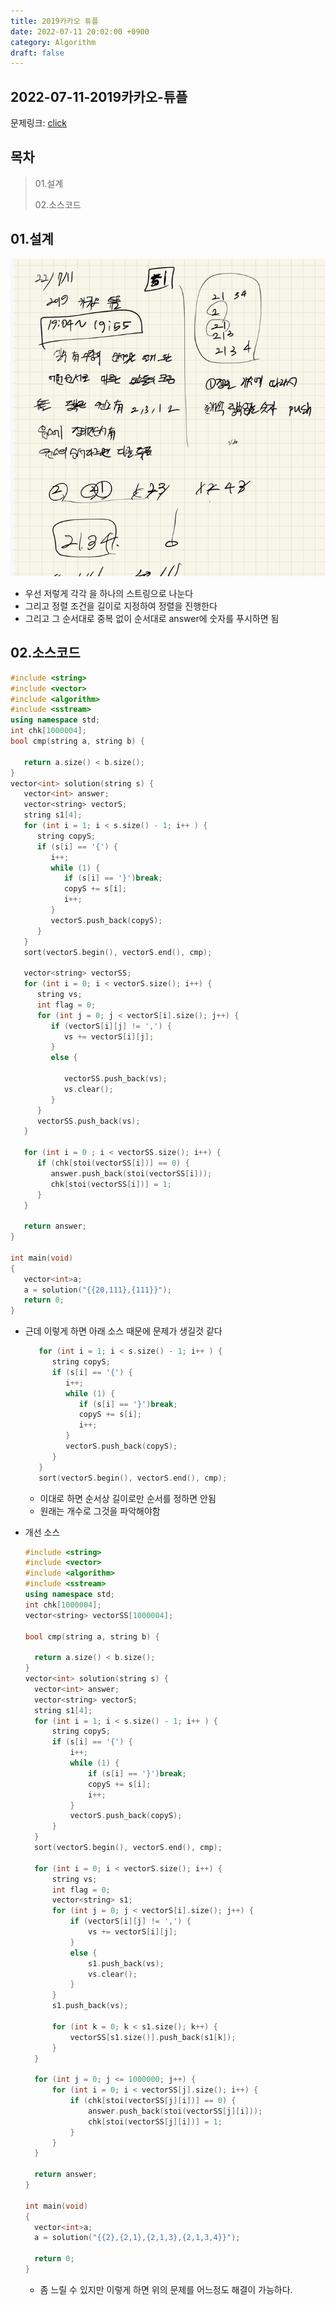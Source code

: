 ```yaml
---
title: 2019카카오 튜플
date: 2022-07-11 20:02:00 +0900
category: Algorithm
draft: false
---
```


## 2022-07-11-2019카카오-튜플

문제링크: [click](https://school.programmers.co.kr/learn/courses/30/lessons/64065)

## 목차

> 01.설계
>
> 02.소스코드

## 01.설계

![image-20220711200428874](../../assets/img/post/2022-07-11-2019카카오-튜플/image-20220711200428874.png)

- 우선 저렇게 각각 을 하나의 스트링으로 나눈다 
- 그리고 정렬 조건을 길이로 지정하여 정렬을 진행한다
- 그리고 그 순서대로 중복 없이 순서대로 answer에 숫자를 푸시하면 됨

## 02.소스코드

```c++
#include <string>
#include <vector>
#include <algorithm>
#include <sstream>
using namespace std;
int chk[1000004];
bool cmp(string a, string b) {
   
   return a.size() < b.size();
}
vector<int> solution(string s) {
   vector<int> answer;
   vector<string> vectorS;
   string s1[4];
   for (int i = 1; i < s.size() - 1; i++ ) {
      string copyS;
      if (s[i] == '{') {
         i++;
         while (1) {
            if (s[i] == '}')break;
            copyS += s[i];
            i++;
         }
         vectorS.push_back(copyS);
      }
   }
   sort(vectorS.begin(), vectorS.end(), cmp);

   vector<string> vectorSS;
   for (int i = 0; i < vectorS.size(); i++) {
      string vs;
      int flag = 0;
      for (int j = 0; j < vectorS[i].size(); j++) {
         if (vectorS[i][j] != ',') {
            vs += vectorS[i][j];
         }
         else {
            
            vectorSS.push_back(vs);
            vs.clear();
         }
      }
      vectorSS.push_back(vs);
   }

   for (int i = 0 ; i < vectorSS.size(); i++) {
      if (chk[stoi(vectorSS[i])] == 0) {
         answer.push_back(stoi(vectorSS[i]));
         chk[stoi(vectorSS[i])] = 1;
      }
   }
   
   return answer;
}

int main(void)
{
   vector<int>a;
   a = solution("{{20,111},{111}}");
   return 0;
}
```

- 근데 이렇게 하면 아래 소스 때문에 문제가 생길것 같다

  ```c++
     for (int i = 1; i < s.size() - 1; i++ ) {
        string copyS;
        if (s[i] == '{') {
           i++;
           while (1) {
              if (s[i] == '}')break;
              copyS += s[i];
              i++;
           }
           vectorS.push_back(copyS);
        }
     }
     sort(vectorS.begin(), vectorS.end(), cmp);
  ```

  - 이대로 하면 순서상 길이로만 순서를 정하면 안됨 
  - 원래는 개수로 그것을 파악해야함

- 개선 소스

  ```c++
  #include <string>
  #include <vector>
  #include <algorithm>
  #include <sstream>
  using namespace std;
  int chk[1000004];
  vector<string> vectorSS[1000004];
  
  bool cmp(string a, string b) {
  	
  	return a.size() < b.size();
  }
  vector<int> solution(string s) {
  	vector<int> answer;
  	vector<string> vectorS;
  	string s1[4];
  	for (int i = 1; i < s.size() - 1; i++ ) {
  		string copyS;
  		if (s[i] == '{') {
  			i++;
  			while (1) {
  				if (s[i] == '}')break;
  				copyS += s[i];
  				i++;
  			}
  			vectorS.push_back(copyS);
  		}
  	}
  	sort(vectorS.begin(), vectorS.end(), cmp);
  
  	for (int i = 0; i < vectorS.size(); i++) {
  		string vs;
  		int flag = 0;
  		vector<string> s1;
  		for (int j = 0; j < vectorS[i].size(); j++) {
  			if (vectorS[i][j] != ',') {
  				vs += vectorS[i][j];
  			}
  			else {
  				s1.push_back(vs);
  				vs.clear();
  			}
  		}
  		s1.push_back(vs);
  
  		for (int k = 0; k < s1.size(); k++) {
  			vectorSS[s1.size()].push_back(s1[k]);
  		}
  	}
  
  	for (int j = 0; j <= 1000000; j++) {
  		for (int i = 0; i < vectorSS[j].size(); i++) {
  			if (chk[stoi(vectorSS[j][i])] == 0) {
  				answer.push_back(stoi(vectorSS[j][i]));
  				chk[stoi(vectorSS[j][i])] = 1;
  			}
  		}
  	}
  	
  	return answer;
  }
  
  int main(void)
  {
  	vector<int>a;
  	a = solution("{{2},{2,1},{2,1,3},{2,1,3,4}}");
  
  	return 0;
  }
  ```

  - 좀 느릴 수 있지만 이렇게 하면 위의 문제를 어느정도 해결이 가능하다.





